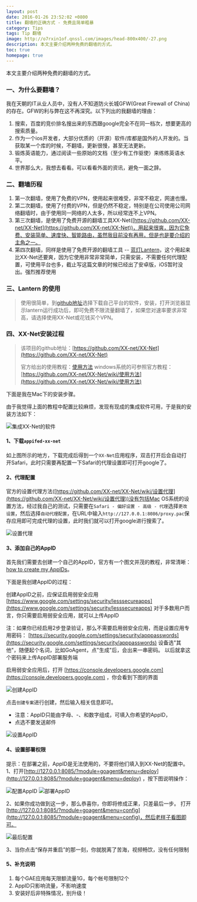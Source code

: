 ```yaml
---
layout: post
date: 2016-01-26 23:52:02 +0800
title: 翻墙的正确方式 - 免费且简单粗暴
category: Tips
tags: Tip 翻墙
image: http://o7rxin1of.qnssl.com/images/head-800x400/-27.png
description: 本文主要介绍两种免费的翻墙的方式。
toc: true
homepage: true
---
```



本文主要介绍两种免费的翻墙的方式。

### 一、为什么要翻墙？

我在天朝的IT从业人员中，没有人不知道防火长城GFW(Great Firewall of China)的存在。GFW的利与弊在这不再深究。以下列出的我翻墙的理由：

1. 搜索，百度的竞价排名搜出来的东西跟google完全不在同一档次，想要更高的搜索质量。
2. 作为一个ios开发者，大部分优质的（开源）软件/库都是国外的人开发的。当获取某一个库的时候，不翻墙，更新很慢，甚至无法更新。
3. 锻炼英语能力，通过阅读一些原始的文档（至少有工作驱使）来练练英语水平。
4. 世界那么大，我想去看看。可以看看外面的资讯，避免一面之辞。


### 二、翻墙历程

1. 第一次翻墙，使用了免费的VPN，使用起来很难受，非常不稳定，网速也慢。
2. 第二次翻墙，使用了付费的VPN，但是仍然不稳定，特别是在公司使用公司网络翻墙时，由于使用同一网络的人太多，所以经常连不上VPN。
3. 第三次翻墙，是使用了免费开源的翻墙工具XX-Net([https://github.com/XX-net/XX-Net](https://github.com/XX-net/XX-Net))，用起来很爽，因为它免费、安装简单、速度快、智能路由，虽然我目前没有再用，但是也是要介绍的主角之一。
4. 第四次翻墙，同样是使用了免费开源的翻墙工具 -- [蓝灯Lantern](https://github.com/getlantern/lantern)，这个用起来比XX-Net还要爽，因为它使用非常非常简单，只需安装，不需要任何代理配置，可使用平台也多，截止写这篇文章的时候已经出了安卓版，iOS暂时没出。强烈推荐使用

### 三、Lantern 的使用

> 使用很简单，到[github地址](https://github.com/getlantern/lantern)选择下载自己平台的软件，安装，打开浏览器显示lantern运行成功后，即可免费不限流量翻墙了，如果您对速率要求非常高，请选择使用XX-Net或花钱买个VPN。

### 四、XX-Net安装过程

> 该项目的github地址：[https://github.com/XX-net/XX-Net](https://github.com/XX-net/XX-Net)
> 
> 官方给出的使用教程：[使用方法](https://github.com/XX-net/XX-Net/wiki/%E4%BD%BF%E7%94%A8%E6%96%B9%E6%B3%95)
> windows系统的可参照官方教程：[https://github.com/XX-net/XX-Net/wiki/使用方法](https://github.com/XX-net/XX-Net/wiki/使用方法)

下面是我在Mac下的安装步骤。

由于我觉得上面的教程中配置比较麻烦，发现有现成的集成软件可用，于是我的安装方法如下：

![集成XX-Net的软件](http://o7rxin1of.qnssl.com/images/2016/01/XX-Net.png)


#### 1、下载`appifed-xx-net`

如上图所示的地方，下载完成后得到一个`XX-Net`应用程序，双击打开后会自动打开Safari，此时只需要再配置一下Safari的代理设置即可打开google了。

#### 2、代理配置

官方的设置代理方法([https://github.com/XX-net/XX-Net/wiki/设置代理](https://github.com/XX-net/XX-Net/wiki/设置代理))没有包括Mac OS系统的设置方法，经过我自己的测试，只需要在`Safari - 偏好设置 - 高级 - 代理`选择`更改设置`，然后选择`自动代理配置`，在URL中输入`http://127.0.0.1:8086/proxy.pac`保存应用即可完成代理的设置，此时我们就可以打开google进行搜索了。

![设置代理](http://o7rxin1of.qnssl.com/images/2016/01/delegate.png)

#### 3、添加自己的AppID

首先我们需要去创建一个自己的AppID，官方有一个图文并茂的教程，非常清晰：[how to create my AppIDs](https://github.com/XX-net/XX-Net/wiki/how-to-create-my-AppIDs)。

下面是我创建AppID的过程：

创建AppID之前，应保证启用弱安全应用
[https://www.google.com/settings/security/lesssecureapps](https://www.google.com/settings/security/lesssecureapps)
对于多数用户而言，你只需要启用弱安全应用，就可以上传AppID

注：如果你已经启用2步登录验证，那么不需要启用弱安全应用，而是设置应用专用密码： [https://security.google.com/settings/security/apppasswords](https://security.google.com/settings/security/apppasswords)
设备选"其他"，随便起个名词，比如GoAgent，点"生成"后，会出来一串密码。 以后就拿这个密码来上传AppID部署服务端

启用弱安全应用后，打开 [https://console.developers.google.com](https://console.developers.google.com) ，你会看到下图的界面

![创建AppID](http://o7rxin1of.qnssl.com/images/2016/01/creatappid.png)


点击`创建专案`进行创建，然后输入相关信息即可。

* 注意：AppID只能由字母、-、和数字组成，可填入你希望的AppID，
* 点选不要发送邮件

![设置AppID](http://o7rxin1of.qnssl.com/images/2016/01/appidsetting.png)

#### 4、设置部署权限
提示：在部署之前，AppID是无法使用的，不要将他们填入到XX-Net的配置中。
1、打开[http://127.0.0.1:8085/?module=goagent&menu=deploy](http://127.0.0.1:8085/?module=goagent&menu=deploy) ，按下图说明操作： 

![配置AppID](http://o7rxin1of.qnssl.com/images/2016/01/setting1.png)
![部署AppID](http://o7rxin1of.qnssl.com/images/2016/01/setting3.png)

2、如果你成功做到这一步，那么恭喜你，你即将修成正果，只差最后一步。 打开[http://127.0.0.1:8085/?module=goagent&menu=config](http://127.0.0.1:8085/?module=goagent&menu=config)，然后老样子看图即可。 

![最后配置](http://o7rxin1of.qnssl.com/images/2016/01/setting2.png)

3、当你点击“保存并重启”的那一刻，你就脱离了苦海，视频畅饮，没有任何限制


#### 5、补充说明

1. 每个GAE应用每天限额流量1G，每个帐号限制12个
2. AppID只影响流量，不影响速度
3. 安装好后非特殊情况，别升级！



